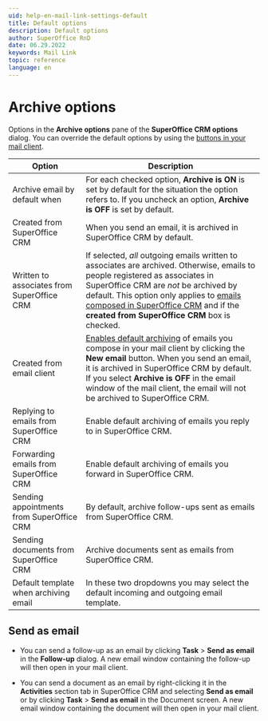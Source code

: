 ```yaml
---
uid: help-en-mail-link-settings-default
title: Default options
description: Default options
author: SuperOffice RnD
date: 06.29.2022
keywords: Mail Link
topic: reference
language: en
---
```


# Archive options

Options in the **Archive options** pane of the **SuperOffice CRM options** dialog. You can override the default options by using the [buttons in your mail client][2].

| Option | Description |
|---|---|
| Archive email by default when | For each checked option, **Archive is ON** is set by default for the situation the option refers to. If you uncheck an option, **Archive is OFF** is set by default. |
| Created from SuperOffice CRM | When you send an email, it is archived in SuperOffice CRM by default. |
| Written to associates from SuperOffice CRM | If selected, *all* outgoing emails written to associates are archived. Otherwise, emails to people registered as associates in SuperOffice CRM are *not* be archived by default. This option only applies to [emails composed in SuperOffice CRM][4] and if the **created from SuperOffice CRM** box is checked.
| Created from email client | [Enables default archiving][5] of emails you compose in your mail client by clicking the **New email** button. When you send an email, it is archived in SuperOffice CRM by default. If you select **Archive is OFF** in the email window of the mail client, the email will not be archived to SuperOffice CRM. |
| Replying to emails from SuperOffice CRM | Enable default archiving of emails you reply to in SuperOffice CRM. |
| Forwarding emails from SuperOffice CRM | Enable default archiving of emails you forward in SuperOffice CRM. |
| Sending appointments from SuperOffice CRM | By default, archive follow-ups sent as emails from SuperOffice CRM. |
| Sending documents from SuperOffice CRM | Archive documents sent as emails from SuperOffice CRM. |
| Default template when archiving email | In these two dropdowns you may select the default incoming and outgoing email template. |

## Send as email

* You can send a follow-up as an email by clicking **Task** > **Send as email** in the **Follow-up** dialog. A new email window containing the follow-up will then open in your mail client.

* You can send a document as an email by right-clicking it in the **Activities** section tab in SuperOffice CRM and selecting **Send as email** or by clicking **Task** > **Send as email** in the Document screen. A new email window containing the document will then open in your mail client.

<!-- Referenced links -->
[2]: ../index.md
[4]: ../create-in-superoffice.md
[5]: archive-by-default.md

<!-- Referenced images -->
